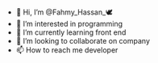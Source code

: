 - 👋 Hi, I’m @Fahmy_Hassan_🕊️
- 👀 I’m interested in programming 
- 🌱 I’m currently learning front end 
- 💞️ I’m looking to collaborate on company 
- 📫 How to reach me developer 

<!---
FahmyPixel/FahmyPixel is a ✨ special ✨ repository because its `README.md` (this file) appears on your GitHub profile.
You can click the Preview link to take a look at your changes.
--->
